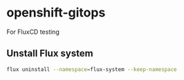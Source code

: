 # openshift-gitops
For FluxCD testing

## Unstall Flux system 

```bash
flux uninstall --namespace=flux-system --keep-namespace
```
